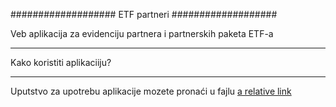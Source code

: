 ###################
ETF partneri
###################

Veb aplikacija za evidenciju partnera i partnerskih paketa ETF-a

*******************
Kako koristiti aplikaciiju?
*******************

Uputstvo za upotrebu aplikacije mozete pronaći u fajlu [a relative link](uputstvo.pdf)

